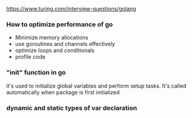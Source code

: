https://www.turing.com/interview-questions/golang
### How to optimize performance of go
- Minimize memory allocations
- use goroutines and channels effectively
- optimize loops and conditionals
- profile code
### "init" function in go
it's used to initialize global variables and perform setup tasks. It's called automatically when package is first initialized

### dynamic and static types of var declaration

